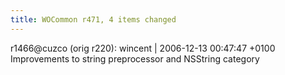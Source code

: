 ```yaml
---
title: WOCommon r471, 4 items changed
---
```


r1466@cuzco (orig r220): wincent | 2006-12-13 00:47:47 +0100 Improvements to string preprocessor and NSString category
